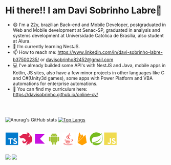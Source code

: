 # Hi there!! I am Davi Sobrinho Labre👋

- 😄 I'm a 22y, brazilian Back-end and Mobile Developer, postgraduated in Web and Mobile development at Senac-SP, graduated in analysis and systems development at Universidade Católica de Brasília, also student at Alura.
- 🌱 I’m currently learning NestJS.
- 📫 How to reach me: https://www.linkedin.com/in/davi-sobrinho-labre-b37500235/ or davisobrinho82452@gmail.com
- 💻 I've already builded some API's with NestJS and Java, mobile apps in Kotlin, JS sites, also have a few minor projects in other languages like C and C#(Unity3d games), some apps with Power Platform and VBA automations for enterprise automations.
- 📄 You can find my curriculum here: https://davisobrinho.github.io/online-cv/

<br>
<div style="display: inline_block"><br>
  
![Anurag's GitHub stats](https://github-readme-stats.vercel.app/api?username=DaviSobrinho&theme=dracula&show_icons=true)
[![Top Langs](https://github-readme-stats.vercel.app/api/top-langs/?username=DaviSobrinho&theme=dracula&layout=compact)](https://github.com/DaviSobrinho/github-readme-stats)

</div>

<div style="display: inline_block"><br>
  <img align="center" alt="TypeScript" height="40" width="40" src="https://github.com/devicons/devicon/blob/master/icons/typescript/typescript-plain.svg">
  <img align="center" alt="NestJS" height="40" width="40" src="https://github.com/devicons/devicon/blob/master/icons/nestjs/nestjs-original.svg">
  <img align="center" alt="Kotlin" height="40" width="40" src="https://raw.githubusercontent.com/devicons/devicon/master/icons/kotlin/kotlin-plain.svg">
  <img align="center" alt="Android" height="40" width="40" src="https://github.com/devicons/devicon/blob/master/icons/android/android-plain.svg">
  <img align="center" alt="Java" height="40" width="40" src="https://raw.githubusercontent.com/devicons/devicon/master/icons/java/java-plain.svg">
  <img align="center" alt="Firebase" height="40" width="40" src="https://github.com/devicons/devicon/blob/master/icons/firebase/firebase-plain.svg">
  <img align="center" alt="Spring" height="40" width="40" src="https://github.com/devicons/devicon/blob/master/icons/spring/spring-original.svg">
  <img align="center" alt="JavaScript" height="40" width="40" src="https://raw.githubusercontent.com/devicons/devicon/master/icons/javascript/javascript-plain.svg">
  
 ##
 
<div> 
  <a href = "mailto:davisobrinho82452@gmail.com"><img src="https://img.shields.io/badge/-Gmail-%23333?style=for-the-badge&logo=gmail&logoColor=white" target="_blank"></a>
  <a href="https://www.linkedin.com/in/davi-sobrinho-labre-b37500235/" target="_blank"><img src="https://img.shields.io/badge/-LinkedIn-%230077B5?style=for-the-badge&logo=linkedin&logoColor=white" target="_blank">
    
  </a> 
  
</div>
